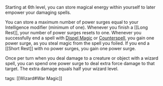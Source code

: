 Starting at 6th level, you can store magical energy within yourself to later empower your damaging spells.

You can store a maximum number of power surges equal to your Intelligence modifier (minimum of one). Whenever you finish a [[Long Rest]], your number of power surges resets to one. Whenever you successfully end a spell with [Dispel Magic](http://dnd5e.wikidot.com/spell:dispel-magic) or [Counterspell](http://dnd5e.wikidot.com/spell:counterspell), you gain one power surge, as you steal magic from the spell you foiled. If you end a [[Short Rest]] with no power surges, you gain one power surge.

Once per turn when you deal damage to a creature or object with a wizard spell, you can spend one power surge to deal extra force damage to that target. The extra damage equals half your wizard level.

tags: [[Wizard#War Magic]]